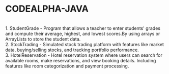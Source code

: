 # CODEALPHA-JAVA
<br>
1. StudentGrade - Program that allows a teacher to enter
students' grades and compute their average,
highest, and lowest scores.By using arrays or
ArrayLists to store the student data.
<br>
2. StockTrading - Simulated stock trading platform
with features like market data,
buying/selling stocks, and tracking portfolio
performance.
<br>
3. HotelReservation - Hotel reservation system where users can
search for available rooms, make reservations, and view
booking details. Including features like room
categorization and payment processing.
